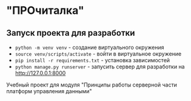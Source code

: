 # "ПРОчиталка"

## Запуск проекта для разработки
- `python -m venv venv` - создание виртуального окружения
- `source venv/scripts/activate` - войти в виртуальное окружение
- `pip install -r requirements.txt` - установка зависимостей
- `python manage.py runserver` - запусить сервер для разработки на http://127.0.0.1:8000

Учебный проект для модуля "Принципы работы серверной части платформ управления данными"
